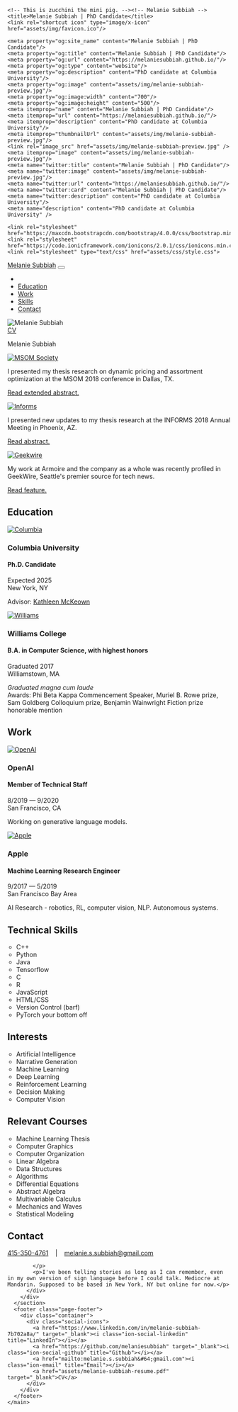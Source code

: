 <!DOCTYPE html>
<html>
  <head>
    <script async src="https://www.googletagmanager.com/gtag/js?id=UA-137381337-1"></script>
    <script>
      window.dataLayer = window.dataLayer || [];
      function gtag(){dataLayer.push(arguments);}
      gtag('js', new Date());
      gtag('config', 'UA-137381337-1');
    </script>
    <meta charset="utf-8">
    <meta name="viewport" content="width=device-width, initial-scale=1">

    <!-- This is zucchini the mini pig. --><!-- Melanie Subbiah -->
    <title>Melanie Subbiah | PhD Candidate</title>
    <link rel="shortcut icon" type="image/x-icon" href="assets/img/favicon.ico"/>

    <meta property="og:site_name" content="Melanie Subbiah | PhD Candidate"/>
    <meta property="og:title" content="Melanie Subbiah | PhD Candidate"/>
    <meta property="og:url" content="https://melaniesubbiah.github.io/"/>
    <meta property="og:type" content="website"/>
    <meta property="og:description" content="PhD candidate at Columbia University"/>
    <meta property="og:image" content="assets/img/melanie-subbiah-preview.jpg"/>
    <meta property="og:image:width" content="700"/>
    <meta property="og:image:height" content="500"/>
    <meta itemprop="name" content="Melanie Subbiah | PhD Candidate"/>
    <meta itemprop="url" content="https://melaniesubbiah.github.io/"/>
    <meta itemprop="description" content="PhD candidate at Columbia University"/>
    <meta itemprop="thumbnailUrl" content="assets/img/melanie-subbiah-preview.jpg"/>
    <link rel="image_src" href="assets/img/melanie-subbiah-preview.jpg" />
    <meta itemprop="image" content="assets/img/melanie-subbiah-preview.jpg"/>
    <meta name="twitter:title" content="Melanie Subbiah | PhD Candidate"/>
    <meta name="twitter:image" content="assets/img/melanie-subbiah-preview.jpg"/>
    <meta name="twitter:url" content="https://melaniesubbiah.github.io/"/>
    <meta name="twitter:card" content="Melanie Subbiah | PhD Candidate"/>
    <meta name="twitter:description" content="PhD candidate at Columbia University"/>
    <meta name="description" content="PhD candidate at Columbia University" />

    <link rel="stylesheet" href="https://maxcdn.bootstrapcdn.com/bootstrap/4.0.0/css/bootstrap.min.css">
    <link rel="stylesheet" href="https://code.ionicframework.com/ionicons/2.0.1/css/ionicons.min.css">
    <link rel="stylesheet" type="text/css" href="assets/css/style.css">
  </head>
  <body>
   <nav class="navbar fixed-top navbar-expand-lg navbar-light page-navbar gradient">
      <div class="container">
        <a class="navbar-brand logo" href="#about">Melanie Subbiah</a>
        <button class="navbar-toggler" type="button" data-toggle="collapse" data-target="#navbarNav" aria-controls="navbarNav" aria-expanded="false" aria-label="Toggle navigation">
          <span class="navbar-toggler-icon"></span>
        </button>
        <div class="collapse navbar-collapse" id="navbarNav">
          <ul class="navbar-nav ml-auto">
            <li class="nav-item item">
              <li class="nav-item item">
                  <a class="nav-link" href="#education">Education</a>
              </li>
              <li class="nav-item item">
                <a class="nav-link" href="#experience">Work</a>
              </li>
              <li class="nav-item item">
                <a class="nav-link" href="#skills">Skills</a>
              </li>
              <li class="nav-item item">
                  <a class="nav-link" href="#contact">Contact</a>
              </li>
            </li>
          </ul>
        </div>
      </div>
    </nav>
    <main class="page cv-page">
      <section class="cv-block block-intro" id="about">
        <div class="container">
          <div class="avatar">
            <img class="img-fluid rounded-circle" alt="Melanie Subbiah" src="assets/img/melanie-subbiah.jpg">
          </div>
          <div class="social-icons">
            <a href="https://www.linkedin.com/in/melanie-subbiah-7b702a8a/" target="_blank"><i class="ion-social-linkedin" title="LinkedIn"></i></a>
            <a href="https://github.com/melaniesubbiah" target="_blank"><i class="ion-social-github" title="Github"></i></a>
            <a href="mailto:melanie.s.subbiah&#64;gmail.com"><i class="ion-email" title="Email"></i></a>
            <a href="assets/melanie-subbiah-resume.pdf" target="_blank">CV</a>
          </div>
          <p><span class="name">Melanie Subbiah</span><p>
        </div>
      </section>
      <section class="cv-block info featured-work">
        <div class="container">
          <div class="group" id="features">
            <div class="row">
              <div class="col-md-4 pb-3 pb-md-0">
                <div class="skills info-card">
                  <a href="https://msomconference2018.sched.com/event/EzrY/breakout-session-i07" target="_blank">
                    <img class="img-fluid feature" alt="MSOM Society" src="assets/img/msom.png">
                  </a>
                  <p class="mt-4">I presented my thesis research on dynamic pricing and assortment optimization at the MSOM 2018 conference in Dallas, TX.</p>
                  <p class="mb-0">
                    <a href="https://msomconference2018.sched.com/event/EzrY/breakout-session-i07" target="_blank">Read extended abstract.</a>
                  </p>
                </div>
              </div>
              <div class="col-md-4 pb-3 pb-md-0">
                <div class="contact-info info-card">
                  <a href="http://www.abstractsonline.com/pp8/#!/4701/presentation/843" target="_blank">
                    <img class="img-fluid feature" alt="Informs" src="assets/img/informs.png">
                  </a>
                  <p class="mt-4">I presented new updates to my thesis research at the INFORMS 2018 Annual Meeting in Phoenix, AZ.</p>
                  <p class="mb-0">
                    <a href="http://www.abstractsonline.com/pp8/#!/4701/presentation/843" target="_blank">Read abstract.</a>
                  </p>
                </div>
              </div>
              <div class="col-md-4 pb-md-0">
                <div class="contact-info info-card">
                  <a href="https://www.geekwire.com/2019/dressed-data-seattle-startup-armoire-using-tech-change-people-buy-clothes/" target="_blank">
                    <img class="img-fluid feature" alt="Geekwire" src="assets/img/geekwire.png">
                  </a>
                  <p class="mt-4">
                    My work at Armoire and the company as a whole was recently profiled in GeekWire, Seattle's premier source for tech news.
                  </p>
                  <p class="mb-0">
                    <a href="https://www.geekwire.com/2019/dressed-data-seattle-startup-armoire-using-tech-change-people-buy-clothes/" target="_blank">Read feature.</a>
                  </p>
                </div>
              </div>
            </div>
          </div>
          <div class="education group" id="education">
            <h2 class="text-center">Education</h2>
            <div class="item">
              <div class="exp-icon">
                <a href="https://www.columbia.edu/" target="_blank"><img class="img-fluid bg-white rounded-circle" alt="Columbia" src="assets/img/columbia.png"></a>
              </div>
              <div class="row">
                <div class="col-md-8">
                  <h3>Columbia University
                  </h3>
                  <h4 class="organization">Ph.D. Candidate</h4>
                </div>
                <div class="col-md-4">
                  <time class="period">Expected 2025<br>New York, NY</time>
                </div>
              </div>
              <p>
                Advisor: <a href="http://slevi1.mit.edu" target="_blank">Kathleen McKeown</a><br>
              </p>
            </div>
            <div class="item">
              <div class="exp-icon">
                <a href="https://www.williams.edu/" target="_blank"><img class="img-fluid bg-white rounded-circle" alt="Williams" src="assets/img/williams.png"></a>
              </div>
              <div class="row">
                <div class="col-md-8">
                  <h3>Williams College</h3>
                  <h4 class="organization">B.A. in Computer Science, with highest honors</h4>
                </div>
                <div class="col-md-4">
                  <time class="period">Graduated 2017<br>Williamstown, MA</time>
                </div>
              </div>
              <p>
                <em>Graduated magna cum laude</em><br>
                Awards: Phi Beta Kappa Commencement Speaker, Muriel B. Rowe prize, Sam Goldberg Colloquium prize, Benjamin Wainwright Fiction prize honorable mention
              </p>
            </div>
          </div>
          <div class="experience group" id="experience">
            <h2 class="text-center">Work</h2>
            <div class="item">
              <div class="exp-icon">
                <a href="https://www.openai.com" target="_blank"><img class="img-fluid bg-white rounded-circle" alt="OpenAI" src="assets/img/openai.png"></a>
              </div>
              <div class="row">
                <div class="col-md-8">
                  <h3>OpenAI</h3>
                  <h4 class="organization">Member of Technical Staff</h4>
                </div>
                <div class="col-md-4">
                  <time class="period">8/2019 — 9/2020<br>San Francisco, CA</time>
                </div>
              </div>
              <p>Working on generative language models.</p>
            </div>
            <div class="item">
              <div class="exp-icon">
                <a href="https://www.apple.com" target="_blank"><img class="img-fluid bg-white rounded-circle" alt="Apple" src="assets/img/apple.png"></a>
              </div>
              <div class="row">
                <div class="col-md-6">
                  <h3>Apple</h3>
                  <h4 class="organization">Machine Learning Research Engineer</h4>
                </div>
                <div class="col-md-6">
                  <time class="period">9/2017 — 5/2019<br>San Francisco Bay Area</time>
                </div>
              </div>
              <p>AI Research - robotics, RL, computer vision, NLP. Autonomous systems.</p>
            </div>
          </div>
          <div class="group" id="skills">
            <div class="row">
              <div class="col-lg-4 pb-3 pb-lg-0">
                <div class="skills info-card">
                  <h2>Technical Skills</h2>
                  <ul style="list-style-type:circle; padding-left: 20px">
                    <li>C++</li>
                    <li>Python</li>
                    <li>Java</li>
                    <li>Tensorflow</li>
                    <li>C</li>
                    <li>R</li>
                    <li>JavaScript</li>
                    <li>HTML/CSS</li>
                    <li>Version Control (barf)</li>
                    <li>PyTorch your bottom off</li>
                  </ul>
                </div>
              </div>
              <div class="col-lg-4 pb-3 pb-lg-0">
                <div class="contact-info info-card">
                  <h2>Interests</h2>
                  <ul style="list-style-type:circle; padding-left: 20px">
                    <li>Artificial Intelligence</li>
                    <li>Narrative Generation</li>
                    <li>Machine Learning</li>
                    <li>Deep Learning</li>
                    <li>Reinforcement Learning</li>
                    <li>Decision Making</li>
                    <li>Computer Vision</li>
                  </ul>
                </div>
              </div>
              <div class="col-lg-4 pb-lg-0">
                <div class="contact-info info-card">
                  <h2>Relevant Courses</h2>
                  <ul style="list-style-type:circle; padding-left: 20px">
                    <li>Machine Learning Thesis</li>
                    <li>Computer Graphics</li>
                    <li>Computer Organization</li>
                    <li>Linear Algebra</li>
                    <li>Data Structures</li>
                    <li>Algorithms</li>
                    <li>Differential Equations</li>
                    <li>Abstract Algebra</li>
                    <li>Multivariable Calculus</li>
                    <li>Mechanics and Waves</li>
                    <li>Statistical Modeling</li>
                  </ul>
                </div>
              </div>
            </div>
          </div>
          <div class="hobbies group text-center" id="contact">
            <h2>Contact</h2>
            <p>
              <a href="tel:4153504761">415-350-4761</a>
              &nbsp;&nbsp;&nbsp;|&nbsp;&nbsp;&nbsp;
              <a href="mailto:melanie.s.subbiah&#64;gmail.com">melanie.s.subbiah&#64;gmail.com</a>
              <br>
              
            </p>
            <p>I've been telling stories as long as I can remember, even in my own version of sign language before I could talk. Mediocre at Mandarin. Supposed to be based in New York, NY but online for now.</p>
          </div>
        </div>
      </section>
      <footer class="page-footer">
        <div class="container">
          <div class="social-icons">
            <a href="https://www.linkedin.com/in/melanie-subbiah-7b702a8a/" target="_blank"><i class="ion-social-linkedin" title="LinkedIn"></i></a>
            <a href="https://github.com/melaniesubbiah" target="_blank"><i class="ion-social-github" title="Github"></i></a>
            <a href="mailto:melanie.s.subbiah&#64;gmail.com"><i class="ion-email" title="Email"></i></a>
            <a href="assets/melanie-subbiah-resume.pdf" target="_blank">CV</a>
          </div>
        </div>
      </footer>
    </main>
  </body>
  <script src="https://code.jquery.com/jquery-3.2.1.min.js"></script>
  <script src="https://maxcdn.bootstrapcdn.com/bootstrap/4.0.0/js/bootstrap.min.js"></script>
  <script src="assets/js/script.js"></script>
</html>
